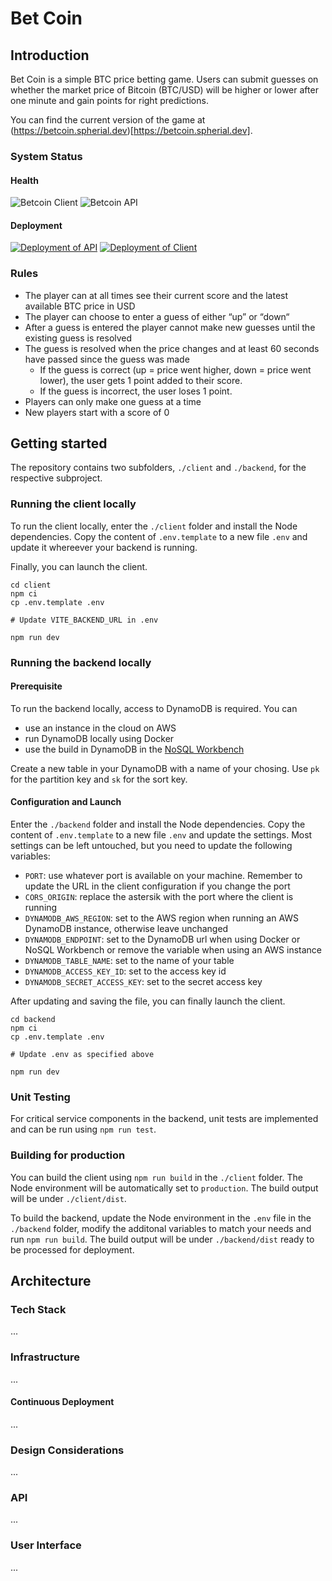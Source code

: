 # Bet Coin

## Introduction

Bet Coin is a simple BTC price betting game. Users can submit guesses on whether the market price of Bitcoin (BTC/USD) will be higher or lower after one minute and gain points for right predictions.

You can find the current version of the game at (https://betcoin.spherial.dev)[https://betcoin.spherial.dev].

### System Status

#### Health

![Betcoin Client](https://img.shields.io/website?url=https%3A%2F%2Fbetcoin.spherial.dev%2F&style=plastic&label=Betcoin%20Client)
![Betcoin API](https://img.shields.io/website?url=https%3A%2F%2Fbetcoin-api.spherial.dev%2Fhealth%2FisAlive&style=plastic&label=Betcoin%20API)



#### Deployment
[![Deployment of API](https://github.com/derjayjay/betcoin/actions/workflows/deploy_backend.yml/badge.svg)](https://github.com/derjayjay/betcoin/actions/workflows/deploy_backend.yml)
[![Deployment of Client](https://github.com/derjayjay/betcoin/actions/workflows/deploy_client.yml/badge.svg)](https://github.com/derjayjay/betcoin/actions/workflows/deploy_client.yml)

### Rules

- The player can at all times see their current score and the latest available BTC price in USD
- The player can choose to enter a guess of either “up” or “down“
- After a guess is entered the player cannot make new guesses until the existing guess is resolved
- The guess is resolved when the price changes and at least 60 seconds have passed since the guess was made
    - If the guess is correct (up = price went higher, down = price went lower), the user gets 1 point added to their score. 
    - If the guess is incorrect, the user loses 1 point.
- Players can only make one guess at a time
- New players start with a score of 0

## Getting started

The repository contains two subfolders, `./client` and `./backend`, for the respective subproject.

### Running the client locally

To run the client locally, enter the `./client` folder and install the Node dependencies. Copy the content of `.env.template` to a new file `.env` and update it whereever your backend is running.

Finally, you can launch the client.

```
cd client
npm ci
cp .env.template .env

# Update VITE_BACKEND_URL in .env

npm run dev
```

### Running the backend locally

#### Prerequisite

To run the backend locally, access to DynamoDB is required. You can

- use an instance in the cloud on AWS
- run DynamoDB locally using Docker
- use the build in DynamoDB in the [NoSQL Workbench](https://docs.aws.amazon.com/amazondynamodb/latest/developerguide/workbench.html)

Create a new table in your DynamoDB with a name of your chosing. Use `pk` for the partition key and `sk` for the sort key.

#### Configuration and Launch

Enter the `./backend` folder and install the Node dependencies. Copy the content of `.env.template` to a new file `.env` and update the settings. Most settings can be left untouched, but you need to update the following variables:

- `PORT`: use whatever port is available on your machine. Remember to update the URL in the client configuration if you change the port
- `CORS_ORIGIN`: replace the astersik with the port where the client is running
- `DYNAMODB_AWS_REGION`: set to the AWS region when running an AWS DynamoDB instance, otherwise leave unchanged
- `DYNAMODB_ENDPOINT`: set to the DynamoDB url when using Docker or NoSQL Workbench or remove the variable when using an AWS instance 
- `DYNAMODB_TABLE_NAME`: set to the name of your table
- `DYNAMODB_ACCESS_KEY_ID`: set to the access key id
- `DYNAMODB_SECRET_ACCESS_KEY`: set to the secret access key

After updating and saving the file, you can finally launch the client.

```
cd backend
npm ci
cp .env.template .env

# Update .env as specified above

npm run dev
```

### Unit Testing

For critical service components in the backend, unit tests are implemented and can be run using `npm run test`.

### Building for production

You can build the client using `npm run build` in the `./client` folder. The Node environment will be automatically set to `production`. The build output will be under `./client/dist`.

To build the backend, update the Node environment in the `.env` file in the `./backend` folder, modify the additonal variables to match your needs and run `npm run build`. The build output will be under `./backend/dist` ready to be processed for deployment.

## Architecture

### Tech Stack

...

### Infrastructure

...

#### Continuous Deployment

...

### Design Considerations

...

### API

...


### User Interface

...
